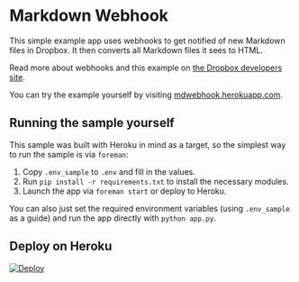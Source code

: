 # Markdown Webhook

This simple example app uses webhooks to get notified of new Markdown files in Dropbox. It then converts all Markdown files it sees to HTML.

Read more about webhooks and this example on [the Dropbox developers site](https://www.dropbox.com/developers/webhooks/tutorial).

You can try the example yourself by visiting [mdwebhook.herokuapp.com](https://mdwebhook.herokuapp.com).

## Running the sample yourself

This sample was built with Heroku in mind as a target, so the simplest way to run the sample is via `foreman`:

1. Copy `.env_sample` to `.env` and fill in the values.
2. Run `pip install -r requirements.txt` to install the necessary modules.
3. Launch the app via `foreman start` or deploy to Heroku.

You can also just set the required environment variables (using `.env_sample` as a guide) and run the app directly with `python app.py`.

## Deploy on Heroku

[![Deploy](https://www.herokucdn.com/deploy/button.png)](https://heroku.com/deploy)
